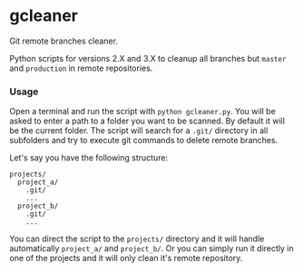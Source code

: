 # gcleaner
Git remote branches cleaner.

Python scripts for versions 2.X and 3.X to cleanup all branches but `master` and `production` in remote repositories.

### Usage

Open a terminal and run the script with `python gcleaner.py`. You will be asked to enter a path to a folder
you want to be scanned. By default it will be the current folder.
The script will search for a `.git/` directory in all subfolders and try to execute git commands to delete remote branches.

Let's say you have the following structure:
```
projects/
  project_a/
    .git/
    ...
  project_b/
    .git/
    ...
```
You can direct the script to the `projects/` directory and it will handle automatically `project_a/` and `project_b/`.
Or you can simply run it directly in one of the projects and it will only clean it's remote repository.
